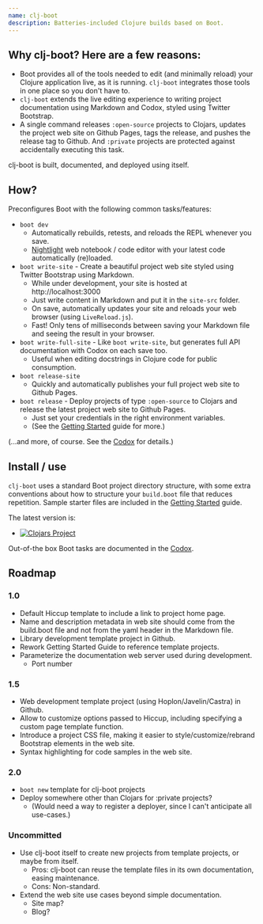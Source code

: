 ```yaml
---
name: clj-boot
description: Batteries-included Clojure builds based on Boot.
---
```

## Why clj-boot?  Here are a few reasons:

* Boot provides all of the tools needed to edit (and minimally reload) your Clojure application live, as it is running.  ```clj-boot``` integrates those tools in one place so you don't have to.
* ```clj-boot``` extends the live editing experience to writing project documentation using Markdown and Codox, styled using Twitter Bootstrap.
* A single command releases ```:open-source``` projects to Clojars, updates the project web site on Github Pages, tags the release, and pushes the release tag to Github.  And ```:private``` projects are protected against accidentally executing this task.

clj-boot is built, documented, and deployed using itself.


## How?

Preconfigures Boot with the following common tasks/features:

* ```boot dev```
    * Automatically rebuilds, retests, and reloads the REPL whenever you save.
    * [Nightlight](https://sekao.net/nightlight/) web notebook / code editor with your latest code automatically (re)loaded.
* ```boot write-site``` - Create a beautiful project web site styled using Twitter Bootstrap using Markdown.
    * While under development, your site is hosted at http://localhost:3000
    * Just write content in Markdown and put it in the ```site-src``` folder.
    * On save, automatically updates your site and reloads your web browser (using ```LiveReload.js```).
    * Fast!  Only tens of milliseconds between saving your Markdown file and seeing the result in your browser.
* ```boot write-full-site``` - Like ```boot write-site```, but generates full API documentation with Codox on each save too.
    * Useful when editing docstrings in Clojure code for public consumption.
* ```boot release-site```
    * Quickly and automatically publishes your full project web site to Github Pages.
* ```boot release``` - Deploy projects of type ```:open-source``` to Clojars and release the latest project web site to Github Pages.
    * Just set your credentials in the right environment variables.
    * (See the [Getting Started](getting-started.html) guide for more.)

(...and more, of course.  See the [Codox](codox/index.html) for details.)


## Install / use

```clj-boot``` uses a standard Boot project directory structure, with some extra conventions about how to structure your ```build.boot``` file that reduces repetition.  Sample starter files are included in the [Getting Started](getting-started.html) guide.

The latest version is:

* [![Clojars Project](https://img.shields.io/clojars/v/coconutpalm/clj-boot.svg)](https://clojars.org/coconutpalm/clj-boot)

Out-of-the box Boot tasks are documented in the [Codox](codox/index.html).


## Roadmap

### 1.0

* Default Hiccup template to include a link to project home page.
* Name and description metadata in web site should come from the build.boot file and not from the yaml header in the Markdown file.
* Library development template project in Github.
* Rework Getting Started Guide to reference template projects.
* Parameterize the documentation web server used during development.
    * Port number

### 1.5

* Web development template project (using Hoplon/Javelin/Castra) in Github.
* Allow to customize options passed to Hiccup, including specifying a custom page template function.
* Introduce a project CSS file, making it easier to style/customize/rebrand Bootstrap elements in the web site.
* Syntax highlighting for code samples in the web site.

### 2.0

* ```boot new``` template for clj-boot projects
* Deploy somewhere other than Clojars for :private projects?
    * (Would need a way to register a deployer, since I can't anticipate all use-cases.)

### Uncommitted

* Use clj-boot itself to create new projects from template projects, or maybe from itself.
    * Pros: clj-boot can reuse the template files in its own documentation, easing maintenance.
    * Cons: Non-standard.
* Extend the web site use cases beyond simple documentation.
    * Site map?
    * Blog?
